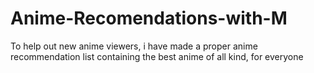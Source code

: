 # Anime-Recomendations-with-M
To help out new anime viewers, i have made a proper anime recommendation list containing the best anime of all kind, for everyone
